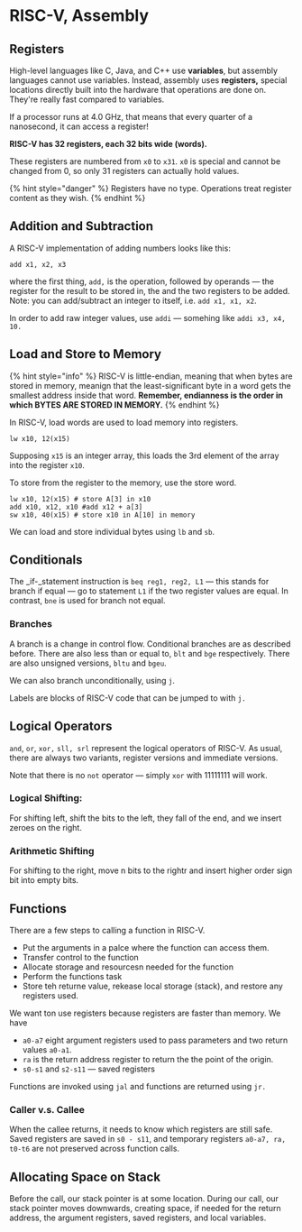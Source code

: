 # RISC-V, Assembly

## Registers

High-level languages like C, Java, and C++ use **variables**, but assembly languages cannot use variables. Instead, assembly uses **registers,** special locations directly built into the hardware that operations are done on. They're really fast compared to variables.

If a processor runs at 4.0 GHz, that means that every quarter of a nanosecond, it can access a register! 

**RISC-V has 32 registers, each 32 bits wide \(words\).**

These registers are numbered from `x0` to `x31`. `x0` is special and cannot be changed from 0, so only 31 registers can actually hold values. 

{% hint style="danger" %}
Registers have no type.  Operations treat register content as they wish.
{% endhint %}

## Addition and Subtraction

A RISC-V implementation of adding numbers looks like this:

```text
add x1, x2, x3
```

where the first thing, `add,` is the operation, followed by operands — the register for the result to be stored in, the and the two registers to be added. Note: you can add/subtract an integer to itself, i.e. `add x1, x1, x2`. 

In order to add raw integer values, use `addi` — somehing like `addi x3, x4, 10.` 

## Load and Store to Memory

{% hint style="info" %}
RISC-V is little-endian, meaning that when bytes are stored in memory,  meanign that the least-significant byte in a word gets the smallest address inside that word. **Remember, endianness is the order in which BYTES ARE STORED IN MEMORY.**
{% endhint %}

In RISC-V, load words are used to load memory into registers. 

```text
lw x10, 12(x15)
```

Supposing `x15` is an integer array, this loads the 3rd element of the array into the register `x10`.

To store from the register to the memory, use the store word.

```text
lw x10, 12(x15) # store A[3] in x10
add x10, x12, x10 #add x12 + a[3]
sw x10, 40(x15) # store x10 in A[10] in memory
```

 We can load and store individual bytes using `lb` and `sb`.

## Conditionals

The _if-_statement instruction is `beq reg1, reg2, L1` — this stands for branch if equal — go to statement `L1` if the two register values are equal. In contrast, `bne` is used for branch not equal.

### Branches

A branch is a change in control flow. Conditional branches are as described before. There are also less than or equal to,  `blt` and `bge` respectively. There are also unsigned versions, `bltu` and `bgeu`.

We can also branch unconditionally, using `j`. 

Labels are blocks of RISC-V code that can be jumped to with `j.`

## Logical Operators

`and`, `or`, `xor,` `sll, srl` represent the logical operators of RISC-V. As usual, there are always two variants, register versions and immediate versions.

Note that there is no `not` operator — simply `xor` with 11111111 will work.

### Logical Shifting:

For shifting left, shift the bits to the left, they fall of the end, and we insert zeroes on the right.

### Arithmetic Shifting

For shifting to the right, move n bits to the rightr and insert higher order sign bit into empty bits.

## Functions

There are a few steps to calling a function in RISC-V.

* Put the arguments in a palce where the function can access them. 
* Transfer control to the function
* Allocate storage and resourcesn needed for the function
* Perform the functions task
* Store teh returne value, rekease local storage \(stack\), and restore any registers used.

We want ton use registers because registers are faster than memory. We have

* `a0-a7` eight argument registers used to pass parameters and two return values `a0-a1`.
* `ra` is the return address register to return the the point of the origin.
* `s0-s1` and `s2-s11` — saved registers

Functions are invoked using `jal` and functions are returned using `jr.` 

### Caller v.s. Callee

When the callee returns, it needs to know which registers are still safe. Saved registers are saved in `s0 - s11`, and temporary registers `a0-a7, ra, t0-t6` are not preserved across function calls.

## Allocating Space on Stack

Before the call, our stack pointer is at some location. During our call, our stack pointer moves downwards, creating space, if needed for the return address, the argument registers, saved registers, and local variables.


